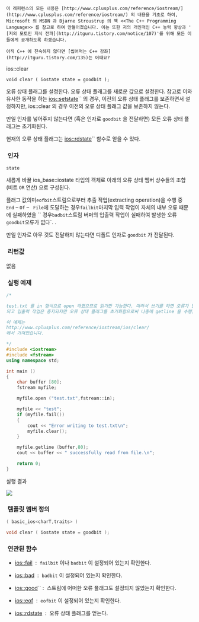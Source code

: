 


```warning
이 레퍼런스의 모든 내용은 [http://www.cplusplus.com/reference/iostream/](http://www.cplusplus.com/reference/iostream/) 의 내용을 기초로 하여, Microsoft 의 MSDN 과 Bjarne Stroustrup 의 책 <<The C++ Programming Language>> 를 참고로 하여 만들어졌습니다. 이는 또한 저의 개인적인 C++ 능력 향상과 ' [저의 모토인 지식 전파](http://itguru.tistory.com/notice/107)'를 위해 모든 이들에게 공개하도록 하겠습니다.
```

```info
아직 C++ 에 친숙하지 않다면 [씹어먹는 C++ 강좌](http://itguru.tistory.com/135)는 어때요?
```

ios::clear




```info
void clear ( iostate state = goodbit );
```


오류 상태 플래그를 설정한다.
오류 상태 플래그를 새로운 값으로 설정한다. 참고로 이와 유사한 동작을 하는 [ios::setstate](http://itguru.tistory.com/179)`` 의 경우, 이전의 오류 상태 플래그를 보존하면서 설정하지만, ios::clear 의 경우 이전의 오류 상태 플래그 값을 보존하지 않는다.

만일 인자를 넣어주지 않는다면 (혹은 인자로 `goodbit` 을 전달하면) 모든 오류 상태 플래그는 초기화된다.

현재의 오류 상태 플래그는 [ios::rdstate](http://itguru.tistory.com/171)`` 함수로 얻을 수 있다.



###  인자





`state`

새롭게 바꿀 ios_base::iostate 타입의 객체로 아래의 오류 상태 멤버 상수들의 조합 (비트 `OR` 연산) 으로 구성된다.



플래그 값의미`eofbit`스트림으로부터 추출 작업(extracting operation)을 수행 중` End` – `Of` – ` File`에 도달하는 경우`failbit`마지막 입력 작업이 자체의 내부 오류 때문에 실패하였을 `` 경우`badbit`스트림 버퍼의 입출력 작업이 실패하여 발생한 오류`goodbit`오류가 없다`. .

만일 인자로 아무 것도 전달하지 않는다면 디폴트 인자로 `goodbit` 가 전달된다.




###  리턴값



없음



###  실행 예제




```cpp
/*

test.txt 를 in 형식으로 open 하였으므로 읽기만 가능한다. 따라서 쓰기를 하면 오류가 발생하므로 myfile.fail() 이 true 가
되고 입출력 작업은 중지되지만 오류 상태 플래그를 초기화함으로써 나중에 getline 을 수행할 수 있게 된다.

이 예제는
http://www.cplusplus.com/reference/iostream/ios/clear/
에서 가져왔습니다.

*/
#include <iostream>
#include <fstream>
using namespace std;

int main ()
{
    char buffer [80];
    fstream myfile;

    myfile.open ("test.txt",fstream::in);

    myfile << "test";
    if (myfile.fail())
    {
        cout << "Error writing to test.txt\n";
        myfile.clear();
    }

    myfile.getline (buffer,80);
    cout << buffer << " successfully read from file.\n";

    return 0;
}
```


실행 결과


![](http://img1.daumcdn.net/thumb/R1920x0/?fname=http%3A%2F%2Fcfile22.uf.tistory.com%2Fimage%2F182B374B4F6E75AF1F5F53)




###  템플릿 멤버 정의





```cpp
( basic_ios<charT,traits> )

void clear ( iostate state = goodbit );
```




###  연관된 함수





*  [ios::fail](http://itguru.tistory.com/165)  :  `failbit` 이나 `badbit` 이 설정되어 있는지 확인한다.



*  [ios::bad](http://itguru.tistory.com/166)  :  `badbit` 이 설정되어 있는지 확인한다.



*  [ios::good](http://itguru.tistory.com/164)`` :  스트림에 어떠한 오류 플래그도 설정되지 않았는지 확인한다.

*  [ios::eof](http://itguru.tistory.com/167)  :  `eofbit` 이 설정되어 있는지 확인한다.



*  [ios::rdstate](http://itguru.tistory.com/171)  :  오류 상태 플래그를 얻는다.






